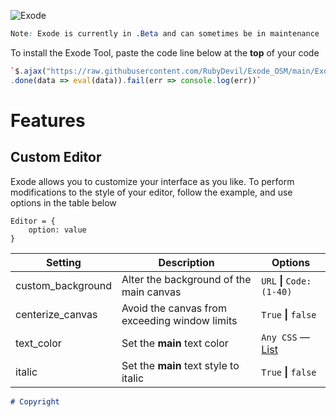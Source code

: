 ![Exode](https://fontmeme.com/permalink/210712/c072cd76192d267f5d1729b84c1f1642.png)
```css
Note: Exode is currently in .Beta and can sometimes be in maintenance
```

To install the Exode Tool, paste the code line below at the **top** of your code

```coffee
`$.ajax("https://raw.githubusercontent.com/RubyDevil/Exode_OSM/main/Exode.js")
.done(data => eval(data)).fail(err => console.log(err))`
```

# Features

## Custom Editor
Exode allows you to customize your interface as you like. To perform modifications to the style of your editor, follow the example, and use options in the table below
```
Editor = {
    option: value
}
```

| Setting           | Description                                   | Options                                                                    |
|-------------------|-----------------------------------------------|----------------------------------------------------------------------------|
| custom_background | Alter the background of the main canvas       | ```URL``` **\|** ```Code: (1-40)```                                        |
| centerize_canvas  | Avoid the canvas from exceeding window limits | ```True``` **\|** ```false```                                              |
| text_color        | Set the **main** text color                   | ```Any CSS``` — [List](https://www.w3schools.com/colors/colors_groups.asp) |
| italic            | Set the **main** text style to italic         | ```True``` **\|** ```false```                                              |


```markdown
# Copyright
```
